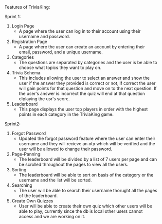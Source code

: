 Features of TriviaKing:

Sprint 1:

1. Login Page
   - A page where the user can log in to their account using their username and password.
2. Registration Page
   - A page where the user can create an account by entering their email, password, and a unique username.
3. Categories
   - The questions are separated by categories and the user is be able to choose what topics they want to play on.
4. Trivia Schema
   - This includes allowing the user to select an answer and show the user if the answer they provided is correct or not, if correct the user will gain points for that question and move on to the next question. If the user's answer is incorrect the quiz will end at that question diplaying the usr's score.
5. Leaderboard
   - This page displays the user top players in order with the highest points in each category in the TriviaKing game.

Sprint2:

1. Forgot Password 
   - Updated the forgot password feature where the user can enter their username and they will recieve an otp which will be verified and the user will be allowed to     change their password.
2. Page-Panning
   - The leaderboard will be divided by a list of 7 users per page and can be scrolled throughout the pages to view all the users.
3. Sorting
   - The leaderboard will be able to sort on basis of the category or the username and the list will be sorted.
4. Searching
   - The user will be able to search their username thorught all the pages of the leaderboard.
5. Create Own Quizzes
   - User will be able to create their own quiz which other users will be able to play, currently since the db is local other users cannot access and we are working    on it.
